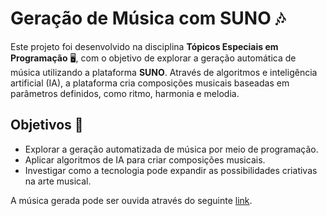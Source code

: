 # Geração de Música com SUNO 🎶

Este projeto foi desenvolvido na disciplina **Tópicos Especiais em Programação** 🖥️, com o objetivo de explorar a geração automática de música utilizando a plataforma **SUNO**. Através de algoritmos e inteligência artificial (IA), a plataforma cria composições musicais baseadas em parâmetros definidos, como ritmo, harmonia e melodia.

## Objetivos 🎯

- Explorar a geração automatizada de música por meio de programação.
- Aplicar algoritmos de IA para criar composições musicais.
- Investigar como a tecnologia pode expandir as possibilidades criativas na arte musical.

A música gerada pode ser ouvida através do seguinte [link](https://suno.com/song/7840ff1f-79be-4680-b408-48265eb596c3).
